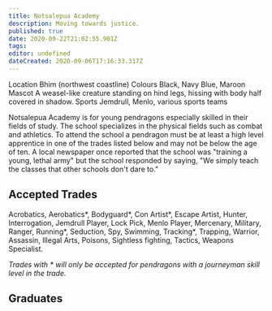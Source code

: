 ```yaml
---
title: Notsalepua Academy
description: Moving towards justice.
published: true
date: 2020-09-22T21:02:55.901Z
tags: 
editor: undefined
dateCreated: 2020-09-06T17:16:33.317Z
---
```


Location 	Bhim (northwest coastline)
Colours 	Black, Navy Blue, Maroon
Mascot 	A weasel-like creature standing on hind legs, hissing with body half covered in shadow.
Sports 	Jemdrull, Menlo, various sports teams

Notsalepua Academy is for young pendragons especially skilled in their fields of study. The school specializes in the physical fields such as combat and athletics. To attend the school a pendragon must be at least a high level apprentice in one of the trades listed below and may not be below the age of ten. A local newspaper once reported that the school was "training a young, lethal army" but the school responded by saying, "We simply teach the classes that other schools don't dare to."

Accepted Trades
---------------

Acrobatics, Aerobatics\*, Bodyguard\*, Con Artist\*, Escape Artist, Hunter, Interrogation, Jemdrull Player, Lock Pick, Menlo Player, Mercenary, Military, Ranger, Running\*, Seduction, Spy, Swimming, Tracking\*, Trapping, Warrior, Assassin, Illegal Arts, Poisons, Sightless fighting, Tactics, Weapons Specialist.

*Trades with \* will only be accepted for pendragons with a journeyman skill level in the trade.*

## Graduates